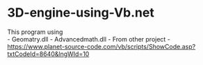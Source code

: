 # 3D-engine-using-Vb.net
This program using  
              - Geomatry.dll 
              - Advancedmath.dll 
              - From other project
-https://www.planet-source-code.com/vb/scripts/ShowCode.asp?txtCodeId=8640&lngWId=10
